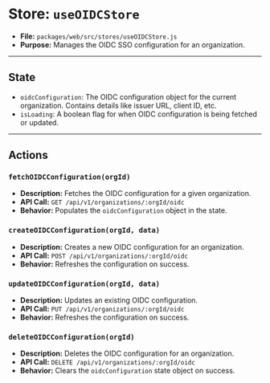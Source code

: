 # Store: `useOIDCStore`

*   **File:** `packages/web/src/stores/useOIDCStore.js`
*   **Purpose:** Manages the OIDC SSO configuration for an organization.

---

## State

*   `oidcConfiguration`: The OIDC configuration object for the current organization. Contains details like issuer URL, client ID, etc.
*   `isLoading`: A boolean flag for when OIDC configuration is being fetched or updated.

---

## Actions

### `fetchOIDCConfiguration(orgId)`
*   **Description:** Fetches the OIDC configuration for a given organization.
*   **API Call:** `GET /api/v1/organizations/:orgId/oidc`
*   **Behavior:** Populates the `oidcConfiguration` object in the state.

### `createOIDCConfiguration(orgId, data)`
*   **Description:** Creates a new OIDC configuration for an organization.
*   **API Call:** `POST /api/v1/organizations/:orgId/oidc`
*   **Behavior:** Refreshes the configuration on success.

### `updateOIDCConfiguration(orgId, data)`
*   **Description:** Updates an existing OIDC configuration.
*   **API Call:** `PUT /api/v1/organizations/:orgId/oidc`
*   **Behavior:** Refreshes the configuration on success.

### `deleteOIDCConfiguration(orgId)`
*   **Description:** Deletes the OIDC configuration for an organization.
*   **API Call:** `DELETE /api/v1/organizations/:orgId/oidc`
*   **Behavior:** Clears the `oidcConfiguration` state object on success. 